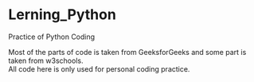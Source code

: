 # Lerning_Python
Practice of Python Coding

Most of the parts of code is taken from GeeksforGeeks and some part is taken from w3schools.  
All code here is only used for personal coding practice.
